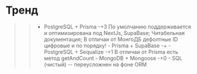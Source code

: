 # Тренд
>>  - PostgreSQL + Prisma
		-+3 По умолчанию поддерживается и оптимизирована под NextJs, SupaBase; Читабельная документация; В отличаи от МонгоДБ дефолтные ID цифровые и по порядку!
	- Prisma + SupaBase
		-+ 
	- PostgreSQL + Sequalize
		-+1 В отличаи от Prisma есть метод getAndCount
	- MongoDB + Mongoose
		-+0 
	- SQL (чистый)
		-- переусложнен на фоне ORM